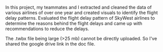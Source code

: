 In this project, my teammates and I extracted and cleaned the data of various airlines of over one year and created visuals to identify 
the flight delay patterns. Evaluated the flight delay pattern of SkyWest airlines to determine the reasons behind the flight delays and 
came up with recommendations to reduce the delays.

The .twbx file being large (>25 mb) cannot be directly uploaded. So I've shared the google drive link in the doc file. 
